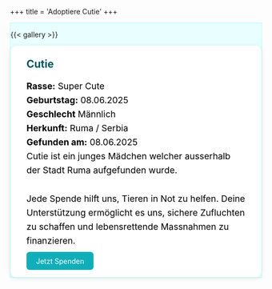 +++
title = 'Adoptiere Cutie'
+++

<div class="centered-content single-flex" style="background-color:rgb(233, 254, 255); border: 1px solid rgb(180, 255, 255);">

{{< gallery >}}

  <!-- Wrapper containing the donation account details -->
  <div class="news-text" style="flex: 2 1 400px; background-color: #ffffff; padding: 1.5rem 2rem; border-radius: 12px; box-shadow: 0 2px 10px rgba(0,0,0,0.1);">
    <h2 style="color:rgb(6, 85, 95); margin-top: 0;">Cutie</h2>
    <p style="font-size: 1.1rem; line-height: 1.6; color: rgb(0, 0, 0);">
      <strong>Rasse:</strong> Super Cute
      <br>
      <strong>Geburtstag:</strong> 08.06.2025
      <br>
      <strong>Geschlecht</strong> Männlich
      <br>
      <strong>Herkunft:</strong> Ruma / Serbia
      <br>
      <strong>Gefunden am:</strong> 08.06.2025
      <br>
      Cutie ist ein junges Mädchen welcher ausserhalb der Stadt Ruma aufgefunden wurde.
      <br><br>
      Jede Spende hilft uns, Tieren in Not zu helfen. Deine Unterstützung ermöglicht es uns, sichere Zufluchten zu schaffen und lebensrettende Massnahmen zu finanzieren.
    </p>
    <a class="cta-btn" href="/Spenden/" style="background-color:rgb(16, 174, 185); color: white; padding: 0.6rem 1.2rem; border-radius: 6px; text-decoration: none;">Jetzt Spenden</a>
  </div>
</div>

